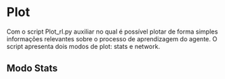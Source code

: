 # Plot
Com o script Plot_rl.py auxiliar no qual é possível plotar de forma simples informações relevantes sobre o processo de aprendizagem do agente.
O script apresenta dois modos de plot: stats e network.

## Modo Stats


